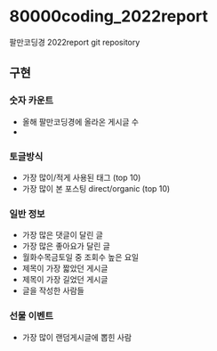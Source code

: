 # 80000coding_2022report

팔만코딩경 2022report git repository

## 구현

### 숫자 카운트

- 올해 팔만코딩경에 올라온 게시글 수
-

### 토글방식

- 가장 많이/적게 사용된 태그 (top 10)
- 가장 많이 본 포스팅 direct/organic (top 10)

### 일반 정보

- 가장 많은 댓글이 달린 글
- 가장 많은 좋아요가 달린 글
- 월화수목금토일 중 조회수 높은 요일
- 제목이 가장 짧았던 게시글
- 제목이 가장 길었던 게시글
- 글을 작성한 사람들

### 선물 이벤트

- 가장 많이 랜덤게시글에 뽑힌 사람
